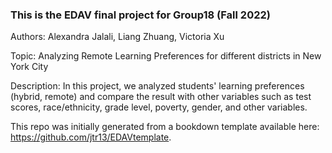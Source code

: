 ### This is the EDAV final project for Group18 (Fall 2022)

Authors: Alexandra Jalali, Liang Zhuang, Victoria Xu

Topic: Analyzing Remote Learning Preferences for different districts in New York City

Description: In this project, we analyzed students' learning preferences (hybrid, remote) and compare the result with other variables such as test scores, race/ethnicity, grade level, poverty, gender, and other variables. 

This repo was initially generated from a bookdown template available here: https://github.com/jtr13/EDAVtemplate.	


